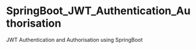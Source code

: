 # SpringBoot_JWT_Authentication_Authorisation
JWT Authentication and Authorisation  using SpringBoot
